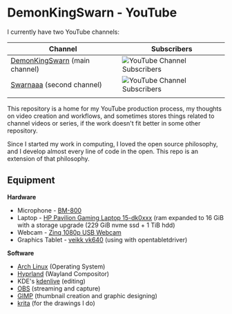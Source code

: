 # DemonKingSwarn - YouTube

I currently have two YouTube channels:

| Channel                                                                  | Subscribers                                                                                                              |
| -------                                                                  | -----------                                                                                                              |
| [DemonKingSwarn](https://www.youtube.com/@demonkingswarn) (main channel) | ![YouTube Channel Subscribers](https://img.shields.io/youtube/channel/subscribers/UCC1yT9JzYwz6dDwLM-KWt0A?style=social) |
| [Swarnaaa](https://www.youtube.com/@swarn7) (second channel)             | ![YouTube Channel Subscribers](https://img.shields.io/youtube/channel/subscribers/UCHfWKreQg67_-Vmbj_iR-Pw=social)       |
|                                                                          |                                                                                                                          |
This repository is a home for my YouTube production process, my thoughts on video creation and workflows, and sometimes stores things related to channel videos or series, if the work doesn't fit better in some other repository.

Since I started my work in computing, I loved the open source philosophy, and I develop almost every line of code in the open. This repo is an extension of that philosophy.

## Equipment

**Hardware**

- Microphone - [BM-800](https://www.amazon.com/Professional-Microphone-Adjustable-Suspension-Broadcasting/dp/B077RKDHN1)
- Laptop - [HP Pavilion Gaming Laptop 15-dk0xxx](https://laptopmedia.com/laptop-specs/hp-pavilion-gaming-15-275/) (ram expanded to 16 GiB with a storage upgrade (229 GiB nvme ssd + 1 TiB hdd)
- Webcam - [Zinq 1080p USB Webcam](https://www.amazon.in/Zinq-Megapixel-Calling-FaceTime-Microsoft/dp/B09718YT4W)
- Graphics Tablet - [veikk vk640](https://veikk.com/route/product/product?product_id=268) (using with opentabletdriver)

**Software**

- [Arch Linux](https://archlinux.org) (Operating System)
- [Hyprland](https://github.com/hyprwm/Hyprland) (Wayland Compositor)
- KDE's [kdenlive](https://apps.kde.org/kdenlive/) (editing)
- [OBS](https://obsproject.com/) (streaming and capture)
- [GIMP](https://gimp.org) (thumbnail creation and graphic designing)
- [krita](https://krita.org/en/) (for the drawings I do)
